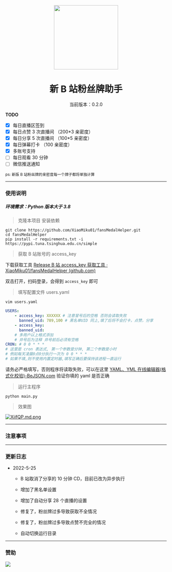 <p align="center">
  <img src="https://s1.ax1x.com/2022/05/24/XPx1tx.png" width="200" height="200" alt="">
</p>
<div align="center">
<h1> 新 B 站粉丝牌助手
</h1>
<p>当前版本：0.2.0</p>
 </div>

**TODO**

-   [x] 每日直播区签到
-   [x] 每日点赞 3 次直播间 （200\*3 亲密度）
-   [x] 每日分享 5 次直播间 （100\*5 亲密度）
-   [x] 每日弹幕打卡 （100 亲密度）
-   [x] 多账号支持
-   [ ] 每日观看 30 分钟
-   [ ] 微信推送通知

<small>ps: 新版 B 站粉丝牌的亲密度每一个牌子都将单独计算  </small>

---

### 使用说明

##### 环境需求：Python 版本大于 3.8

> 克隆本项目 安装依赖

```shell
git clone https://github.com/XiaoMiku01/fansMedalHelper.git
cd fansMedalHelper
pip install -r requirements.txt -i https://pypi.tuna.tsinghua.edu.cn/simple
```

> 获取 B 站账号的 access_key

下载获取工具 [Release B 站 access_key 获取工具 · XiaoMiku01/fansMedalHelper (github.com)](https://github.com/XiaoMiku01/fansMedalHelper/releases/tag/logintool)

双击打开，扫码登录，会得到 `access_key` 即可

> 填写配置文件 users.yaml

```shell
vim users.yaml
```

```yaml
USERS:
    - access_key: XXXXXX # 注意冒号后的空格 否则会读取失败
      banned_uid: 789,100 # 黑名单UID 同上,填了后将不会打卡，点赞，分享
    - access_key:
      banned_uid:
    # 多用户以上格式添加
    # 井号后为注释 井号前后必须有空格
CRON: # 0 0 * * *
# 这里是 cron 表达式, 第一个参数是分钟, 第二个参数是小时
# 例如每天凌晨0点0分执行一次为 0 0 * * *
# 如果不填,则不使用内置定时器,填写正确后要保持该进程一直运行
```

请务必严格填写，否则程序将读取失败，可以在这里 [YAML、YML 在线编辑器(格式化校验)-BeJSON.com](https://www.bejson.com/validators/yaml_editor/) 验证你填的 yaml 是否正确

> 运行主程序

```shell
python main.py
```

> 效果图

[![XiifQP.md.png](https://s1.ax1x.com/2022/05/24/XiifQP.md.png)](https://imgtu.com/i/XiifQP)

---

### 注意事项

---

### 更新日志

-   2022-5-25

    -   B 站取消了分享的 10 分钟 CD，目前已改为异步执行

    -   增加了黑名单设置

    -   增加了自动分享 28 个直播的设置
    -   修复了，粉丝牌过多导致获取不全情况
    -   修复了，粉丝牌过多导致点赞不完全的情况
    -   自动切换运行目录

---

### 赞助

![](http://i0.hdslb.com/bfs/album/c267037c9513b8e44bc6ec95dbf772ff0439dce6.jpg)
